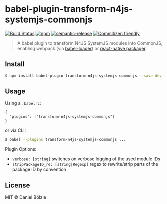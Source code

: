 # babel-plugin-transform-n4js-systemjs-commonjs
[![Build Status](https://travis-ci.org/dbo/babel-plugin-transform-n4js-systemjs-commonjs.svg?branch=master)](https://travis-ci.org/dbo/babel-plugin-transform-n4js-systemjs-commonjs) [![npm](https://img.shields.io/npm/v/babel-plugin-transform-n4js-systemjs-commonjs.svg)](https://www.npmjs.com/package/babel-plugin-transform-n4js-systemjs-commonjs) [![semantic-release](https://img.shields.io/badge/%20%20%F0%9F%93%A6%F0%9F%9A%80-semantic--release-e10079.svg)](https://github.com/semantic-release/semantic-release) [![Commitizen friendly](https://img.shields.io/badge/commitizen-friendly-brightgreen.svg)](http://commitizen.github.io/cz-cli/)

> A babel plugin to transform N4JS SystemJS modules into CommonJS, enabling webpack (via [babel-loader](https://github.com/babel/babel-loader)) or [react-native packager](https://github.com/facebook/react-native/tree/master/packager).

## Install

```bash
$ npm install babel-plugin-transform-n4js-systemjs-commonjs --save-dev
```

## Usage

Using a `.babelrc`:
```
{
  "plugins": ["transform-n4js-systemjs-commonjs"]
}
```

or via CLI:
```bash
$ babel --plugins transform-n4js-systemjs-commonjs ...
```

Plugin Options:
- `verbose: [string]` switches on verbose logging of the used module IDs
- `stripPackageID_re: [string|Regexp]` regex to rewrite/strip parts of the package ID by convention

## License

MIT © Daniel Bölzle

